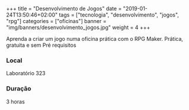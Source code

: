 +++
title = "Desenvolvimento de Jogos"
date = "2019-01-24T13:50:46+02:00"
tags = ["tecnologia", "desenvolvimento", "jogos", "rpg"]
categories = ["oficinas"]
banner = "img/banners/desenvolvimento_jogos.jpg"
weight = 4
+++


Aprenda a criar um jogo numa oficina prática com o RPG Maker. Prática, gratuita e sem Pré requisitos

### Local
Laboratório 323

### Duração 
3 horas